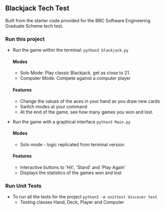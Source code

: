 ## Blackjack Tech Test

Built from the starter code provided for the BBC Software Engineering Graduate Scheme tech test.

### Run this project

- Run the game within the terminal: `python3 blackjack.py`
    #### Modes
    - Solo Mode: Play classic Blackjack, get as close to 21.
    - Computer Mode: Compete against a computer player
    #### Features
    - Change the values of the aces in your hand as you draw new cards
    - Switch modes at your command
    - At the end of the game, see how many games you won and lost.

- Run the game with a graphical interface `python3 Main.py`
    #### Modes
    - Solo mode - logic replicated from terminal version
    #### Features
    - Interactive buttons to 'Hit', 'Stand' and 'Play Again'
    - Displays the statistics of the games won and lost

### Run Unit Tests

- To run all the tests for the project `python3 -m unittest discover test`
    - Testing classes Hand, Deck, Player and Computer

